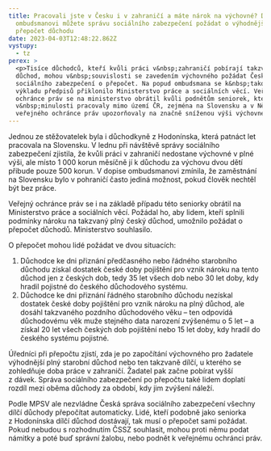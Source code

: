 ```yaml
---
title: Pracovali jste v Česku i v zahraničí a máte nárok na výchovné? Díky
  ombudsmanovi můžete správu sociálního zabezpečení požádat o výhodnější
  přepočet důchodu
date: 2023-04-03T12:48:22.862Z
vystupy:
  - tz
perex: >
  <p>Tisíce důchodců, kteří kvůli práci v&nbsp;zahraničí pobírají takzvaný dílčí
  důchod, mohou v&nbsp;souvislosti se zavedením výchovného požádat Českou správu
  sociálního zabezpečení o přepočet. Na popud ombudsmana se k&nbsp;takovému
  výkladu předpisů přiklonilo Ministerstvo práce a sociálních věcí. Veřejný
  ochránce práv se na ministerstvo obrátil kvůli podnětům seniorek, které
  v&nbsp;minulosti pracovaly mimo území ČR, zejména na Slovensku a v Německu. Ty
  veřejného ochránce práv upozorňovaly na značně sníženou výši výchovného.</p>
---
```

<p>Jednou ze stěžovatelek byla i důchodkyně z&nbsp;Hodonínska, která patnáct let pracovala na Slovensku. V&nbsp;lednu při návštěvě správy sociálního zabezpečení zjistila, že kvůli práci v&nbsp;zahraničí nedostane výchovné v&nbsp;plné výši, ale místo 1 000 korun měsíčně jí k&nbsp;důchodu za výchovu dvou dětí přibude pouze 500 korun. V&nbsp;dopise ombudsmanovi zmínila, že zaměstnání na Slovensku bylo v&nbsp;pohraničí často jediná možnost, pokud člověk nechtěl být bez práce. &nbsp;</p>

<p>Veřejný ochránce práv se i na základě případu této seniorky obrátil na Ministerstvo práce a sociálních věcí. Požádal ho, aby lidem, kteří splnili podmínky nároku na takzvaný plný český důchod, umožnilo požádat o přepočet důchodů. Ministerstvo souhlasilo.</p>

<p>O přepočet mohou lidé požádat ve dvou situacích:</p>

<ol>
	<li>Důchodce ke dni přiznání předčasného nebo řádného starobního důchodu získal dostatek české doby pojištění pro vznik nároku na tento důchod jen z&nbsp;českých dob, tedy 35 let všech dob nebo 30 let doby, kdy hradil pojistné do českého důchodového systému.</li>
	<li>Důchodce ke dni přiznání řádného starobního důchodu nezískal dostatek české doby pojištění pro vznik nároku na plný důchod, ale dosáhl takzvaného pozdního důchodového věku &ndash; ten odpovídá důchodovému věk muže stejného data narození zvýšenému o 5 let &ndash; a získal 20 let všech českých dob pojištění nebo 15 let doby, kdy hradil do českého systému pojistné.</li>
</ol>

<p>Úředníci při přepočtu zjistí, zda je po započítání výchovného pro žadatele výhodnější plný starobní důchod nebo ten takzvaně dílčí, u kterého se zohledňuje doba práce v&nbsp;zahraničí. Žadatel pak začne pobírat vyšší z&nbsp;dávek. Správa sociálního zabezpečení po přepočtu také lidem doplatí rozdíl mezi oběma důchody za období, kdy jim zvýšení náleží.</p>

<p>Podle MPSV ale nezvládne Česká správa sociálního zabezpečení všechny dílčí důchody přepočítat automaticky. Lidé, kteří podobně jako seniorka z&nbsp;Hodonínska dílčí důchod dostávají, tak musí o přepočet sami požádat. Pokud nebudou s&nbsp;rozhodnutím ČSSZ souhlasit, mohou proti němu podat námitky a poté buď správní žalobu, nebo podnět k&nbsp;veřejnému ochránci práv.</p>

